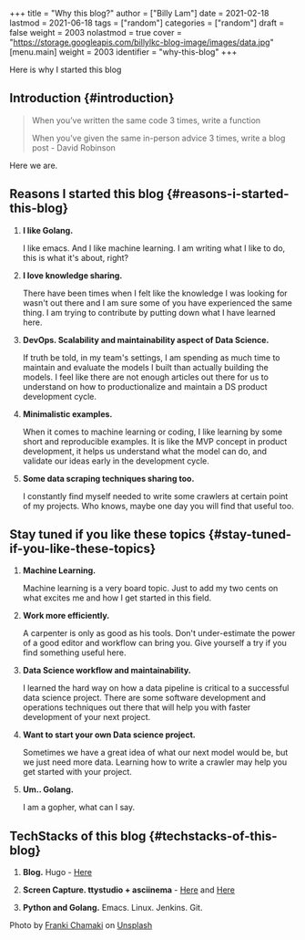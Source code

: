 +++
title = "Why this blog?"
author = ["Billy Lam"]
date = 2021-02-18
lastmod = 2021-06-18
tags = ["random"]
categories = ["random"]
draft = false
weight = 2003
nolastmod = true
cover = "https://storage.googleapis.com/billylkc-blog-image/images/data.jpg"
[menu.main]
  weight = 2003
  identifier = "why-this-blog"
+++

Here is why I started this blog

<!--more-->


## Introduction {#introduction}

> When you’ve written the same code 3 times, write a function
>
> When you’ve given the same in-person advice 3 times, write a blog post - David Robinson

Here we are.


## Reasons I started this blog {#reasons-i-started-this-blog}

1.  ****I like Golang.****

    I like emacs. And I like machine learning. I am writing what I like to do, this is what it's about, right?

2.  ****I love knowledge sharing.****

    There have been times when I felt like the knowledge I was looking for wasn't out there and I am sure some of you have experienced the same thing. I am trying to contribute by putting down what I have learned here.

3.  ****DevOps. Scalability and maintainability aspect of Data Science.****

    If truth be told, in my team's settings, I am spending as much time to maintain and evaluate the models I built than actually building the models. I feel like there are not enough articles out there for us to understand on how to productionalize and maintain a DS product development cycle.

4.  ****Minimalistic examples.****

    When it comes to machine learning or coding, I like learning by some short and reproducible examples. It is like the MVP concept in product development, it helps us understand what the model can do, and validate our ideas early in the development cycle.

5.  ****Some data scraping techniques sharing too.****

    I constantly find myself needed to write some crawlers at certain point of my projects. Who knows, maybe one day you will find that useful too.


## Stay tuned if you like these topics {#stay-tuned-if-you-like-these-topics}

1.  ****Machine Learning.****

    Machine learning is a very board topic. Just to add my two cents on what excites me and how I get started in this field.

2.  ****Work more efficiently.****

    A carpenter is only as good as his tools. Don't under-estimate the power of a good editor and workflow can bring you. Give yourself a try if you find something useful here.

3.  ****Data Science workflow and maintainability.****

    I learned the hard way on how a data pipeline is critical to a successful data science project. There are some software development and operations techniques out there that will help you with faster development of your next project.

4.  ****Want to start your own Data science project.****

    Sometimes we have a great idea of what our next model would be, but we just need more data. Learning how to write a crawler may help you get started with your project.

5.  ****Um.. Golang.****

    I am a gopher, what can I say.


## TechStacks of this blog {#techstacks-of-this-blog}

1.  ****Blog.**** Hugo - [Here](https://gohugo.io/)

2.  ****Screen Capture. ttystudio + asciinema**** - [Here](https://github.com/chjj/ttystudio) and [Here](https://asciinema.org/)

3.  ****Python and Golang.**** Emacs. Linux. Jenkins. Git.

Photo by [Franki Chamaki](<https://unsplash.com/@franki?utm%5Fsource=unsplash&utm%5Fmedium=referral&utm%5Fcontent=creditCopyText>) on [Unsplash](<https://unsplash.com/s/photos/data?utm%5Fsource=unsplash&utm%5Fmedium=referral&utm%5Fcontent=creditCopyText>)

